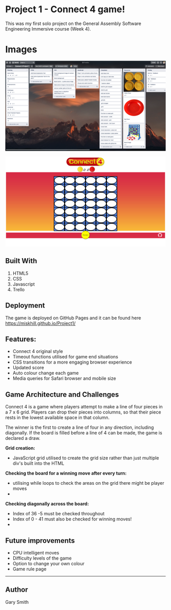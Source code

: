 # Project 1 - Connect 4 game!

This was my first solo project on the General Assembly Software Engineering Immersive course (Week 4).

# Images

![Trello Planning](https://github.com/miskhill/Project1/blob/main/Screenshots/Trello%20ongoing.png)

![Game image](https://github.com/miskhill/Project1/blob/main/Screenshots/Connect%204%20ongoing.png)

## Built With

1.  HTML5
2.  CSS
3.  Javascript
4.  Trello

## Deployment

The game is deployed on GitHub Pages and it can be found here https://miskhill.github.io/Project1/

## Features:

- Connect 4 original style
- Timeout functions utilised for game end situations
- CSS transitions for a more engaging browser experience
- Updated score
- Auto colour change each game
- Media queries for Safari browser and mobile size

## Game Architecture and Challenges

Connect 4 is a game where players attempt to make a line of four pieces in a 7 x 6 grid. Players can drop their pieces into columns, so that their piece rests in the lowest available space in that column.

The winner is the first to create a line of four in any direction, including diagonally. If the board is filled before a line of 4 can be made, the game is declared a draw.

**Grid creation:**

- JavaScript grid utilised to create the grid size rather than just multiple div's built into the HTML

**Checking the board for a winning move after every turn:**

- utilising while loops to check the areas on the grid there might be player moves
-

**Checking diagonally across the board:**

- Index of 36 -5 must be checked throughout
- Index of 0 - 41 must also be checked for winning moves!
-

## Future improvements

- CPU intelligent moves
- Difficulty levels of the game
- Option to change your own colour
- Game rule page

---

## [](https://miskhill.github.io/Project1/#author)Author

Gary Smith
